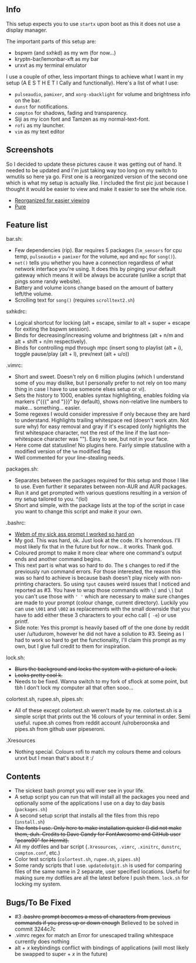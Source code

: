 ## Info
This setup expects you to use `startx` upon boot as this it does not use a display manager.

The important parts of this setup are:
* bspwm (and sxhkd) as my wm (for now...)
* kryptn-bar/lemonbar-xft as my bar
* urxvt as my terminal emulator

I use a couple of other, less important things to achieve what I want in my setup (A E S T H E T I Cally and functionally). Here's a list of what I use:
* `pulseaudio`, `pamixer`, and `xorg-xbacklight` for volume and brightness info on the bar.
* `dunst` for notifications.
* `compton` for shadows, fading and transparency.
* Siji as my icon font and Tamzen as my normal-text-font.
* `rofi` as my launcher.
* `vim` as my text editor

## Screenshots

So I decided to update these pictures cause it was getting out of hand. It needed to be updated and I'm just taking way too long on my switch to wmutils so here ya go.
First one is a reorganized version of the second one which is what my setup is actually like. I included the first pic just because I thought it would be easier to view and make it easier to see the whole rice.

* [Reorganized for easier viewing](https://u.teknik.io/Ph1Ct.png)
* [Pure](https://u.teknik.io/hfLPB.png)

## Feature list

bar.sh:
* Few dependencies (rip). Bar requires 5 packages (`lm_sensors` for cpu temp, `pulseaudio` + `pamixer` for the volume, `mpd` and `mpc` for `song()`).
* `net()` tells you whether you have a connection regardless of what network interface you're using. It does this by pinging your default gateway which means it will be always be accurate (unlike a script that pings some randy website).
* Battery and volume icons change based on the amount of battery left/the volume.
* Scrolling text for `song()` (requires `scrolltext2.sh`)

sxhkdrc:
* Logical shortcut for locking (alt + escape, similar to alt + super + escape for exiting the bspwm session).
* Binds for decreasing/increasing volume and brightness (alt + n/m and alt + shift + n/m respectively).
* Binds for controlling mpd through mpc (insert song to playlist (alt + i), toggle pause/play (alt + l), prev/next (alt + u/o))

.vimrc:
* Short and sweet. Doesn't rely on 6 million plugins (which I understand some of you may dislike, but I personally prefer to not rely on too many thing in case I have to use someone elses setup or vi).
* Sets the history to 1000, enables syntax highlighting, enables folding via markers ("{{{" and "}}}" by default), shows non-relative line numbers to make... something... easier.
* Some regexes I would consider impressive if only because they are hard to understand. Highlights trailing whitespace red (doesn't work atm. Not sure why) for easy removal and gray if it's escaped (only highlights the first whitespace character, not the rest of the line if the last non-whitespace character was "\"). Easy to see, but not in your face.
* Here come dat statusline! No plugins here. Fairly simple statusline with a modified version of the `%m` modified flag
* Well commented for your line-stealing needs.

packages.sh:
* Separates between the packages required for this setup and those I like to use. Even further it separates between non-AUR and AUR packages.
* Run it and get prompted with various questions resulting in a version of my setup tailored to you. ^(lol)
* Short and simple, with the package lists at the top of the script in case you want to change this script and make it your own.

.bashrc:
* [Webm of my sick ass prompt I worked so hard on](https://u.teknik.io/FybF2.webm)
* My god. This was hard, ok. Just look at the code. It's horrendous. I'll most likely fix that in the future but for now... it works. Thank god.
* Coloured prompt to make it more clear where one command's output ends and another command begins.
* This next part is what was so hard to do. The `$` changes to red if the previously run command errors. For those interested, the reason this was so hard to achieve is because bash doesn't play nicely with non-printing characters. So using `tput` causes weird issues that I noticed and reported as #3. You have to wrap those commands with `\[` and `\]` but you can't use those with `' '` which are necessary to make sure changes are made to your prompt (colour change, current directory). Luckily you can use `\001` and `\002` as replacements with the small downside that you have to add either these 3 characters to your echo call (` -e`) or use printf.
* Side note: Yes this prompt is heavily based off of the one done by reddit user /u/tudurom, however he did not have a solution to #3. Seeing as I had to work so hard to get the functionality, I'll claim this prompt as my own, but I give full credit to them for inspiration.

lock.sh:
* ~~Blurs the background and locks the system with a picture of a lock.~~
* ~~Looks pretty cool k.~~
* Needs to be fixed. Wanna switch to my fork of sflock at some point, but tbh I don't lock my computer all that often sooo...

colortest.sh, rupee.sh, pipes.sh:
* All of these except colortest.sh weren't made by me. colortest.sh is a simple script that prints out the 16 colours of your terminal in order. Semi useful. rupee.sh comes from reddit account /u/roberoonska and pipes.sh from github user pipeseroni.

.Xresources
* Nothing special. Colours rofi to match my colours theme and colours urxvt but I mean that's about it :/

## Contents
* The sickest bash prompt you will ever see in your life.
* A setup script you can run that will install all the packages you need and optionally some of the applications I use on a day to day basis (`packages.sh`)
* A second setup script that installs all the files from this repo (`install.sh`)
* ~~The fonts I use. Only here to make installation quicker (I did not make them, duh. Credits to Dave Gandy for FontAwesome and GitHub user "pcaro90" for Hermit).~~
* All my dotfiles and bar script (`.Xresources`, `.vimrc`, `.xinitrc`, `dunstrc`, `compton.conf`, etc.)
* Color test scripts (`colortest.sh`, `rupee.sh`, `pipes.sh`)
* Some randy scripts that I use. `updatedotgit.sh` is used for comparing files of the same name in 2 separate, user specified locations. Useful for making sure my dotfiles are all the latest before I push them. `lock.sh` for locking my system.

## Bugs/To Be Fixed
* #3 ~~.bashrc prompt becomes a mess of characters from previous commands if you press up or down enough~~ Believed to be solved in commit 3244c7c
* .vimrc regex for match an Error for unescaped trailing whitespace currently does nothing
* alt + *x* keybindings conflict with bindings of applications (will most likely be swapped to super + *x* in the future)
